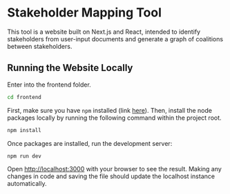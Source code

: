 # Stakeholder Mapping Tool

This tool is a website built on Next.js and React, intended to identify stakeholders from user-input documents and generate a graph of coalitions between stakeholders.

## Running the Website Locally
Enter into the frontend folder.
```bash
cd frontend
```

First, make sure you have `npm` installed (link [here](https://docs.npmjs.com/downloading-and-installing-node-js-and-npm)). Then, install the node packages locally by running the following command within the project root.
```bash
npm install
```

Once packages are installed, run the development server:
```bash
npm run dev
```

Open [http://localhost:3000](http://localhost:3000) with your browser to see the result. Making any changes in code and saving the file should update the localhost instance automatically.
